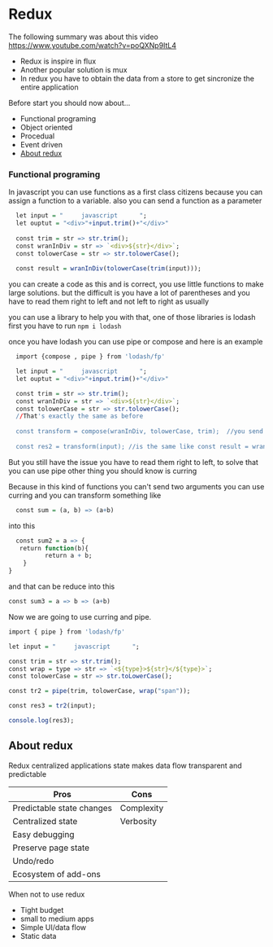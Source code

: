 # Redux 
The following summary was about this video https://www.youtube.com/watch?v=poQXNp9ItL4 
* Redux is inspire in flux 
* Another popular solution is mux 
* In redux you have to obtain the data from a store to get sincronize the entire application 

Before start you should now about... 
* Functional programing 
* Object oriented 
* Procedual 
* Event driven 
* [About redux](#About-redux)


### Functional programing

In javascript you can use functions as a first class citizens because you can assign a function to a variable. 
also you can send a function as a parameter 

```r
  let input = "     javascript      "; 
  let ouptut = "<div>"+input.trim()+"</div>"
  
  const trim = str => str.trim(); 
  const wranInDiv = str => `<div>${str}</div>`;
  const tolowerCase = str => str.tolowerCase(); 
  
  const result = wranInDiv(tolowerCase(trim(input)));
```
you can create a code as this and is correct, you use little functions to make large solutions. 
but the difficult is you have a lot of parentheses and you have to read them right to left and not left to right as usually 

you can use a library to help you with that, one of those libraries is lodash first you have to run `npm i lodash `

once you have lodash you can use pipe or compose and here is an example 
```r 
  import {compose , pipe } from 'lodash/fp'

  let input = "     javascript      "; 
  let ouptut = "<div>"+input.trim()+"</div>"

  const trim = str => str.trim(); 
  const wranInDiv = str => `<div>${str}</div>`;
  const tolowerCase = str => str.tolowerCase(); 
  //That's exactly the same as before 
  
  const transform = compose(wranInDiv, tolowerCase, trim);  //you send functions as params and compose transforms them into  a new function joining the previous one
  
  const res2 = transform(input); //is the same like const result = wranInDiv(tolowerCase(trim(input)));
```
But you still have the issue you have to read them right to left, to solve that you can use pipe other thing you should know is curring

Because in this kind of functions you can't send two arguments you can use curring and you can transform something like 

```r
  const sum = (a, b) => (a+b)
```
into this 
```r
  const sum2 = a => {
   return function(b){
          return a + b; 
    }
}
```
and that can be reduce into this 
```r
const sum3 = a => b => (a+b) 
```

Now we are going to use curring and pipe. 

```r
import { pipe } from 'lodash/fp'

let input = "     javascript      "; 

const trim = str => str.trim(); 
const wrap = type => str => `<${type}>${str}</${type}>`;
const tolowerCase = str => str.toLowerCase(); 

const tr2 = pipe(trim, tolowerCase, wrap("span")); 

const res3 = tr2(input); 

console.log(res3); 
```


## About redux
Redux centralized applications state makes data flow transparent and predictable

|Pros|Cons|
|----|----|
|Predictable state changes|Complexity|
|Centralized state |Verbosity |
|Easy debugging ||
|Preserve page state ||
|Undo/redo ||
|Ecosystem of add-ons||


When not to use redux 
* Tight budget 
* small to medium apps 
* Simple UI/data flow 
* Static data 

